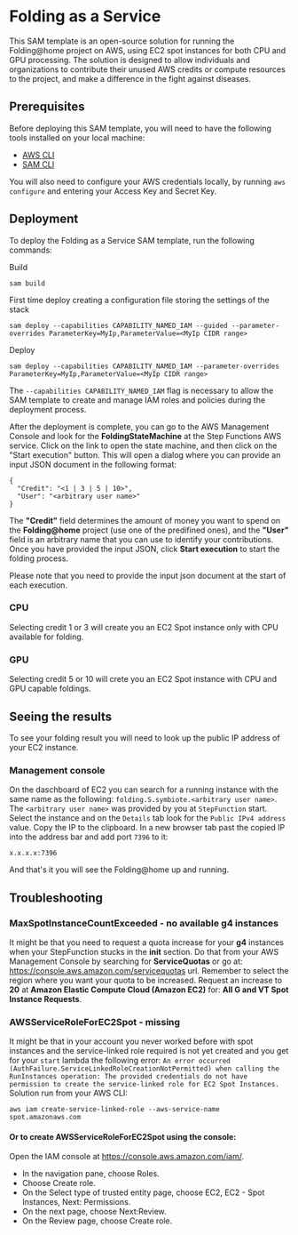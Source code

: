 # Folding as a Service
This SAM template is an open-source solution for running the Folding@home project on AWS, using EC2 spot instances for both CPU and GPU processing. The solution is designed to allow individuals and organizations to contribute their unused AWS credits or compute resources to the project, and make a difference in the fight against diseases.

## Prerequisites
Before deploying this SAM template, you will need to have the following tools installed on your local machine:

- [AWS CLI](https://aws.amazon.com/cli/)
- [SAM CLI](https://aws.amazon.com/serverless/sam/)

You will also need to configure your AWS credentials locally, by running `aws configure` and entering your Access Key and Secret Key.

## Deployment
To deploy the Folding as a Service SAM template, run the following commands:

Build
```
sam build
```

First time deploy creating a configuration file storing the settings of the stack
```
sam deploy --capabilities CAPABILITY_NAMED_IAM --guided --parameter-overrides ParameterKey=MyIp,ParameterValue=<MyIp CIDR range>
```

Deploy
```
sam deploy --capabilities CAPABILITY_NAMED_IAM --parameter-overrides ParameterKey=MyIp,ParameterValue=<MyIp CIDR range>
```

The `--capabilities CAPABILITY_NAMED_IAM` flag is necessary to allow the SAM template to create and manage IAM roles and policies during the deployment process.

After the deployment is complete, you can go to the AWS Management Console and look for the __FoldingStateMachine__ at the Step Functions AWS service. Click on the link to open the state machine, and then click on the "Start execution" button. This will open a dialog where you can provide an input JSON document in the following format:

```
{
  "Credit": "<1 | 3 | 5 | 10>",
  "User": "<arbitrary user name>"
}
```

The **"Credit"** field determines the amount of money you want to spend on the __Folding@home__ project (use one of the predifined ones), and the **"User"** field is an arbitrary name that you can use to identify your contributions. Once you have provided the input JSON, click **Start execution** to start the folding process.

Please note that you need to provide the input json document at the start of each execution.

### CPU

Selecting credit 1 or 3 will create you an EC2 Spot instance only with CPU available for folding.

### GPU

Selecting credit 5 or 10 will crete you an EC2 Spot instance with CPU and GPU capable foldings.

## Seeing the results

To see your folding result you will need to look up the public IP address of your EC2 instance.

### Management console

On the daschboard of EC2 you can search for a running instance with the same name as the following: `folding.S.symbiote.<arbitrary user name>`. The `<arbitrary user name>` was provided by you at `StepFunction` start.
Select the instance and on the `Details` tab look for the `Public IPv4 address` value. Copy the IP to the clipboard.
In a new browser tab past the copied IP into the address bar and add port `7396` to it:
```
x.x.x.x:7396
```
And that's it you will see the Folding@home up and running.

## Troubleshooting

### MaxSpotInstanceCountExceeded - no available g4 instances
It might be that you need to request a quota increase for your **g4** instances when your StepFunction stucks in the __init__ section. Do that from your AWS Management Console by searching for **ServiceQuotas** or go at: <https://console.aws.amazon.com/servicequotas> url. Remember to select the region where you want your quota to be increased.
Request an increase to **20** at __Amazon Elastic Compute Cloud (Amazon EC2)__ for: **All G and VT Spot Instance Requests**.

### AWSServiceRoleForEC2Spot - missing
It might be that in your account you never worked before with spot instances and the service-linked role required is not yet created and you get for your `start` lambda the following error:
`An error occurred (AuthFailure.ServiceLinkedRoleCreationNotPermitted) when calling the RunInstances operation: The provided credentials do not have permission to create the service-linked role for EC2 Spot Instances.`
Solution run from your AWS CLI:
```
aws iam create-service-linked-role --aws-service-name spot.amazonaws.com
```
#### Or to create AWSServiceRoleForEC2Spot using the console:
Open the IAM console at https://console.aws.amazon.com/iam/.
- In the navigation pane, choose Roles.
- Choose Create role.
- On the Select type of trusted entity page, choose EC2, EC2 - Spot Instances, Next: Permissions.
- On the next page, choose Next:Review.
- On the Review page, choose Create role.